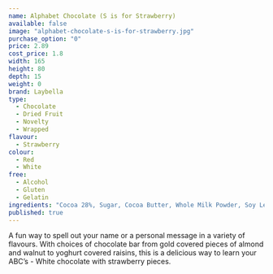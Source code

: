 ```yaml
---
name: Alphabet Chocolate (S is for Strawberry)
available: false
image: "alphabet-chocolate-s-is-for-strawberry.jpg"
purchase_option: "0"
price: 2.89
cost_price: 1.8
width: 165
height: 80
depth: 15
weight: 0
brand: Laybella
type: 
  - Chocolate
  - Dried Fruit
  - Novelty
  - Wrapped
flavour: 
  - Strawberry
colour: 
  - Red
  - White
free: 
  - Alcohol
  - Gluten
  - Gelatin
ingredients: "Cocoa 28%, Sugar, Cocoa Butter, Whole Milk Powder, Soy Lecithin, Flavouring: Natural Vanilla, Emulsifier, Strawberry"
published: true
---
```


A fun way to spell out your name or a personal message in a variety of flavours. With choices of chocolate bar from gold covered pieces of almond and walnut to yoghurt covered raisins, this is a delicious way to learn your ABC’s - White chocolate with strawberry pieces.
